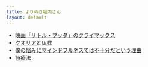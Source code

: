 ```yaml
---
title: よりぬき堀内さん
layout: default
---
```

- [映画「リトル・ブッダ」のクライマックス](2025-03-23little-buddha)
- [クオリアと仏教](2025-03-24qualia-and-buddhism)
- [僕の悩みにマインドフルネスでは不十分だという理由](2025-03-30mindfulness)
- [詩療法](poem)

